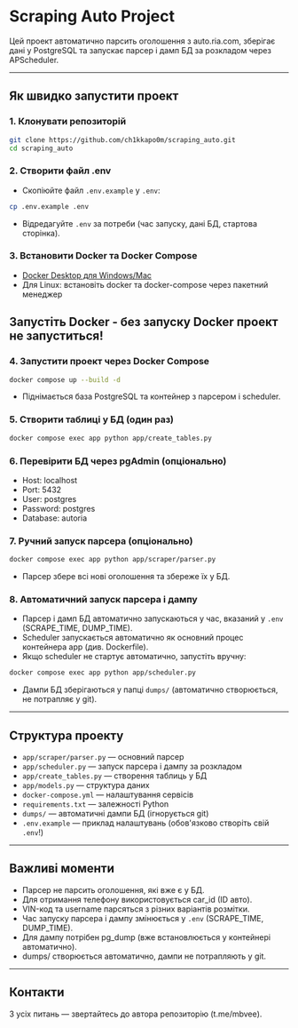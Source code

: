 # Scraping Auto Project

Цей проект автоматично парсить оголошення з auto.ria.com, зберігає дані у PostgreSQL та запускає парсер і дамп БД за розкладом через APScheduler.

---

## Як швидко запустити проект

### 1. Клонувати репозиторій
```sh
git clone https://github.com/ch1kkapo0m/scraping_auto.git
cd scraping_auto
```

### 2. Створити файл .env
- Скопіюйте файл `.env.example` у `.env`:
```sh
cp .env.example .env
```
- Відредагуйте `.env` за потреби (час запуску, дані БД, стартова сторінка).

### 3. Встановити Docker та Docker Compose
- [Docker Desktop для Windows/Mac](https://www.docker.com/products/docker-desktop/)
- Для Linux: встановіть docker та docker-compose через пакетний менеджер

## Запустіть Docker - без запуску Docker проект не запуститься!

### 4. Запустити проект через Docker Compose
```sh
docker compose up --build -d
```
- Піднімається база PostgreSQL та контейнер з парсером і scheduler.

### 5. Створити таблиці у БД (один раз)
```sh
docker compose exec app python app/create_tables.py
```

### 6. Перевірити БД через pgAdmin (опціонально)
- Host: localhost
- Port: 5432
- User: postgres
- Password: postgres
- Database: autoria

### 7. Ручний запуск парсера (опціонально)
```sh
docker compose exec app python app/scraper/parser.py
```
- Парсер збере всі нові оголошення та збереже їх у БД.

### 8. Автоматичний запуск парсера і дампу
- Парсер і дамп БД автоматично запускаються у час, вказаний у `.env` (SCRAPE_TIME, DUMP_TIME).
- Scheduler запускається автоматично як основний процес контейнера app (див. Dockerfile).
- Якщо scheduler не стартує автоматично, запустіть вручну:
```sh
docker compose exec app python app/scheduler.py
```
- Дампи БД зберігаються у папці `dumps/` (автоматично створюється, не потрапляє у git).

---

## Структура проекту
- `app/scraper/parser.py` — основний парсер
- `app/scheduler.py` — запуск парсера і дампу за розкладом
- `app/create_tables.py` — створення таблиць у БД
- `app/models.py` — структура даних
- `docker-compose.yml` — налаштування сервісів
- `requirements.txt` — залежності Python
- `dumps/` — автоматичні дампи БД (ігнорується git)
- `.env.example` — приклад налаштувань (обов'язково створіть свій `.env`!)

---

## Важливі моменти
- Парсер не парсить оголошення, які вже є у БД.
- Для отримання телефону використовується car_id (ID авто).
- VIN-код та username парсяться з різних варіантів розмітки.
- Час запуску парсера і дампу змінюється у `.env` (SCRAPE_TIME, DUMP_TIME).
- Для дампу потрібен pg_dump (вже встановлюється у контейнері автоматично).
- dumps/ створюється автоматично, дампи не потрапляють у git.

---

## Контакти
З усіх питань — звертайтесь до автора репозиторію (t.me/mbvee).
